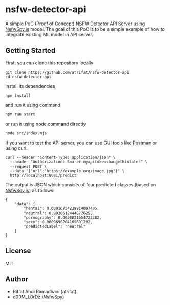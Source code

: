 # nsfw-detector-api
A simple PoC (Proof of Concept) NSFW Detector API Server using [NsfwSpy.js](https://github.com/NsfwSpy/NsfwSpy.js) model. The goal of this PoC is to be a simple example of how to integrate existing ML model in API server.

## Getting Started
First, you can clone this repository locally
```
git clone https://github.com/atrifat/nsfw-detector-api
cd nsfw-detector-api
```
install its dependencies
```
npm install
```
and run it using command
```
npm run start
```
or run it using node command directly
```
node src/index.mjs
```

If you want to test the API server, you can use GUI tools like [Postman](https://www.postman.com/) or using curl.
```
curl --header "Content-Type: application/json" \
  --header "Authorization: Bearer myapitokenchangethislater" \
  --request POST \
  --data '{"url":"https://example.org/image.jpg"}' \
  http://localhost:8081/predict
```
The output is JSON which consists of four predicted classes (based on [NsfwSpy.js](https://github.com/NsfwSpy/NsfwSpy.js)) as follows:
```
{
    "data": {
        "hentai": 0.00016754239914007485,
        "neutral": 0.9930612444877625,
        "pornography": 0.0058021554723382,
        "sexy": 0.0009690204169601202,
        "predictedLabel": "neutral"
    }
}
```

## License
MIT

## Author
- Rif'at Ahdi Ramadhani (atrifat)
- d00M_L0rDz (NsfwSpy)